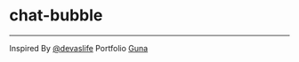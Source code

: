 # chat-bubble

***

Inspired By [@devaslife](https://www.youtube.com/@devaslife)
Portfolio [Guna](https://myportfolio-c94ea.web.app)